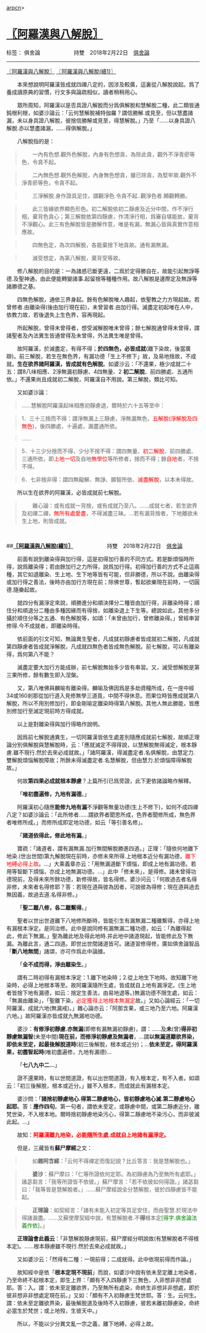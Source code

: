 ﻿[arpcn](https://arpcn.github.io/)><br>

# [〖阿羅漢與八解脫〗][1]

标签： 俱舍論
&emsp;&emsp;&emsp;&emsp;&emsp;&emsp;持雙&emsp;2018年2月22日&emsp;[俱舍論](https://mp.weixin.qq.com/s/HNNfqC3dI2HMy4MXRWK-pw)

---
 [〖阿羅漢與八解脫〗][2] [〖阿羅漢與八解脫(續1)〗][3]

&emsp;&emsp;本來想說明阿羅漢皆成就四禪八定的，因涉及較廣，這裏從八解脫說起。爲了養成讀原典的習慣，行文多與論疏相似，讀者稍稍用心。

&emsp;&emsp;眾所周知，阿羅漢以是否具證八解脫而分爲俱解脫和慧解脫二種，此二類皆通鈍根利根，如婆沙論云：「云何慧解脫補特伽羅？謂信勝解.或見至，但以慧盡諸漏，未以身具證八解脫，彼捨信勝解或見至，得慧解脫。」乃至「……以身具證八解脫.亦以慧盡諸漏，……得俱解脫。」

&emsp;&emsp;八解脫指的是：

>&emsp;&emsp;一內有色想.觀外色解脫，內身有色想貪，為除此貪，觀外不淨青瘀等色，令貪不起。

>&emsp;&emsp;二內無色想.觀外色解脫，內身無色想貪，雖已除貪，為堅牢故.觀外不淨青瘀等色，令貪不起。

>&emsp;&emsp;三淨解脫.身作證具足住，謂觀淨色.令貪不起..觀淨色者.顯觀轉勝。

>&emsp;&emsp;此三皆緣欲界顯色形色。初二解脫依初二靜慮及近分中間，作不淨行相，棄背色貪心；第三解脫依第四靜慮，作清淨行相，爲審自堪能故，棄背不淨觀心。此三有色解脫皆是勝解作意，唯是有漏，無漏心皆與真實作意相應故。

>&emsp;&emsp;四無色定，為次四解脫，各能棄捨下地貪故。通有漏無漏。

>&emsp;&emsp;滅受想定，為第八解脫，棄背受等故。

&emsp;&emsp;修八解脫的目的是：一為諸惑已斷更遠，二爲於定得勝自在，故能引起無諍等德.及聖神通，由此便能轉變諸事.起留捨等種種作用。故八解脫是邊際定及無諍等諸勝德之基。

&emsp;&emsp;四無色解脫，通依三界身起。餘有色解脫唯人趣起，依聖教之力方現起故。若曾修者.由離染得(後由加行現在前)，未曾習者.由加行得。滅盡定初起唯在人中，依教力故，若後退失上生色界，容再現起。

&emsp;&emsp;所起解脫，曾得未曾得者，想受滅解脫唯未曾得；餘七解脫通曾得未曾得，謂諸聖者及內法異生皆通曾得及未曾得，外法異生唯是曾得。

&emsp;&emsp;故阿羅漢，於滅盡定，有得不得；**於四無色，必皆成就**(離下染故，後當廣辯)。前三解脫，若生在無色界，有漏功德「生上不修下」故，及易地捨故，不成就。**生在欲界諸阿羅漢，皆成就有色解脫**。如婆沙云：「不還果，極少成就二十五：謂8八味相應、2淨無漏初靜慮、4四無量、2 **初二解脫**、前四勝處、五通所依。」不還果尚且成就初二解脫，阿羅漢自不用說。第三解脫，類比可知。

&emsp;&emsp;又如婆沙論：

>……慧解脫阿羅漢起味相應初靜慮退，爾時於六十五等至中：

>1．三十三捨而不得：謂淨無漏上三靜慮，淨無漏無色，<font color="red">五解脫(淨解脫及四無色)</font>，後四勝處，十遍處，漏盡通所依。

>……

>5．十三少分捨而不得，少分不捨不得：謂四無量、<font color="red">初二解脫</font>、前四勝處、三通所依，即<font color="red">上地一切</font>及自地<font color="red">無學位</font>等所修者，捨而不得；餘<font color="red">自地</font>者，不捨不得。

>6．七非捨非得：謂四無礙解、無諍、願智所依、<font color="red">滅盡解脫</font>，以本未得故。

&emsp;&emsp;所以生在欲界的阿羅漢，必皆成就前七解脫。

>&emsp;&emsp;雜心論：或有成就一背捨，或有成就乃至八。……成就七者，若生欲界及初禪二禪，<font color="red">無所有處愛盡</font>，不得滅盡三昧。…若有漏背捨者，下地離欲未生上地，則皆成就。

<br>

##**[〖阿羅漢與八解脫(續1)〗](https://mp.weixin.qq.com/s/C1_uC9kcsyvTU9YsKNtUrA)**
&emsp;&emsp;&emsp;&emsp;&emsp;&emsp;持雙&emsp;2018年2月22日&emsp;[俱舍論](https://mp.weixin.qq.com/s/HNNfqC3dI2HMy4MXRWK-pw)

&emsp;&emsp;前面有說到離染得與加行得，這是初得加行善的不同方式。若是斷煩惱時所得，說爲離染得；若由餘加行之力所得，說爲加行得。初得加行善的方式不止這兩種，其它如退離染、生上地、生下地等皆有可能，但非勝德，所以不說。由離染得或加行得之善法，後時亦由加行方現在前；除佛世尊，暫起欲樂現在前時，一切圓德.隨樂起故。

&emsp;&emsp;就四分有漏淨定來說，順勝進分和順決擇分二種皆由加行得，非離染時得；順住分和順退分二種由多種因緣而有得捨，如離染退上下生等。總說如此，其他多分攝於順住分等之五通、有色解脫等，如頌：「未曾由加行，曾修離染得。」曾經串習修得.今不成就者，即離染時得。

&emsp;&emsp;依前面的引文可知，無論異生聖者，凡成就初靜慮者皆成就初二解脫，凡成就第四靜慮者皆成就淨解脫，凡成就四無色者皆成無色解脫。前七解脫，可以有離染得，爲何第八不能？

&emsp;&emsp;滅盡定要大加行方能成辦，前七解脫無始多少皆有串習。又，滅受想解脫是第三果所修，餘有數生即入涅槃。

&emsp;&emsp;又，第八唯佛與麟喻有離染得。麟喻及佛因爲是多劫資糧所成，在一座中經34或160剎那從加行道入見修無學三道竟，中間不得休息。而果位時皆應成就第八解脫，所以不用別修加行，即金剛喻定離染時得第八解脫。其他人無此勝能，皆應別修加行至滅定現前時方得成就。

&emsp;&emsp;以上是對離染得與加行得略作說明。

&emsp;&emsp;因爲前七解脫通異生，一切阿羅漢皆依生處差別隨應成就前七解脫，故順正理論分別俱解脫與慧解脫時，云：「應就滅定不得得說，以慧解脫無得滅定，根本靜慮.雖不現行.然於去來必成就故。」「諸阿羅漢，得滅盡定者.名俱解脫，由慧定力.雙解脫煩惱解脫障故；所餘未得滅盡定者.名慧解脫，但由慧力.於煩惱障得解脫故。」

&emsp;&emsp;何故**第四果必成就根本靜慮**？上篇所引已爲旁證，此下更依諸論略作解釋。

&emsp;&emsp;「**唯初盡遍修，九地有漏德**。」

&emsp;&emsp;阿羅漢初心隨應**能修九地有漏**不淨觀等無量功德(生上不修下)，如何不成四禪八定？如婆沙論云：「此所修者……謂欲界者聞思所成，色界者聞修所成，無色界者唯修所成。」而修所成即定地功德，如云「等引善名修」。

&emsp;&emsp;「**諸道依得此，修此地有漏**。」

&emsp;&emsp;寶疏：「諸道者，謂有漏無漏.加行無間解脫勝進四道。」正理：「隨依何地離下地染.(世出世間)第九解脫現在前時，亦修未來所得.上地根本近分有漏功德，<font color="red">離下地縛必得上故</font>。…」大乘義章亦云：「用無漏道斷下煩惱，即成上地有漏功德。若用等智斷下煩惱，亦成上地無漏功德。…」此中「修未來」，是得修。諸未曾得功德現前，及得未來所餘功德，新修得故，皆名得修。婆沙问云：「何故過去者名得非修，未來者名得修耶？答：若現在道與彼為因者，可說彼為得修；現在道與過去無因義，故過去道.名得非修。」

&emsp;&emsp;「**聖二離八修，各二離繫得**。」

&emsp;&emsp;聖者以世出世道離下八地修所斷時，皆能引生有漏無漏二種離繫得，亦得上地有漏根本淨定。是同治修。此中是說同修有漏無漏二種功德，如云：「為離得起此，修此下無漏。」聖為離此地及得此地時.并此地中諸道現起，皆能修此及下無漏。為離此言，通二四道。即世出世間諸道皆可。諸道習修得修，廣如俱舍論智品「**斷八地無間**」諸頌，亦可作爲此中論據。

&emsp;&emsp;「**全不成而得，淨由離染生**。」

&emsp;&emsp;謂有二時初得有漏根本淨定：1.離下地染時；2.從上地生下地時。故知離下地染時，必得上地根本等至。故阿羅漢隨所生處，皆成就自上地有漏淨定。(生上地者皆捨下地有漏德，如云：捨定生善法，由易地退等。)無漏功德不限生處，如云：「無漏由離染」，「聖離下染，<font color="red">必定獲得上地根本無漏定</font>故。」又如心論經云：「一切阿羅漢，成就六地(無漏戒)。」雜心論亦云：「阿那含果，或三地乃至六地。阿羅漢六地。」故阿羅漢亦皆成就九無漏地功德。

&emsp;&emsp;婆沙：**有修淨初靜慮.亦無漏**(即修有漏無漏初靜慮)，謂：……及**未**(曾)**得非初靜慮無漏智**(未至中間)**現在前，而修淨初靜慮及無漏者**，…謂**以無漏道離欲界染，即依未至定，起最後解脫道時**(初三後解脫，根本或近分)；…**依未至定，得阿羅漢果，初盡智起時**(唯初盡遍修，九地有漏德)…

&emsp;&emsp;「**七八九中二…**」

&emsp;&emsp;證不還果時，有以世間道證，有以出世間道證，有入根本定，有不入者。如頌云：「初三後解脫，根本或近分。」雖不入根本，而成就此有漏根本定。

&emsp;&emsp;婆沙問：「**諸捨初靜慮地心.得第二靜慮地心，皆初靜慮地心滅.第二靜慮地心起耶**。答：**應作四句**。第一句者，謂依未至定，或靜慮中間，或第二靜慮近分，離梵世染，不入根本地。爾時捨初靜慮地染污心，得第二靜慮地不染污心，而非彼滅此起。…」

&emsp;&emsp;故知：<font color="red">**阿羅漢離九地染，必能隨所生處.成就自上地諸有漏淨定。**</font>

&emsp;&emsp;但是，三藏皆有**蘇尸摩經**之文：

>&emsp;&emsp;如**雜阿含經**：「云何不得禪定而復記說？比丘答言：我是慧解脫也。」

>&emsp;&emsp;**婆沙**：蘇尸摩曰：「仁等所證依何定耶。為初靜慮為乃至無所有處耶。」諸苾芻言：「我等所證皆不依彼。」蘇尸摩言：「若不依彼如何得證。」諸苾芻曰：「我等皆是慧解脫者。」……蘇尸摩經說全分慧解脫，彼於四靜慮皆不能起。

>&emsp;&emsp;**正理論**：如契經言：「諸有未能入初定等具足安住，而由聖慧.於現法中得諸漏盡。……又蘇使摩契經中說，有慧解脫者.不**得**根本定<font color="green">[得字.俱舍論法義作依]</font>。」

&emsp;&emsp;**正理論會此義云**：「非慧解脫靜慮現前，蘇尸摩經分明說故(有慧解脫者不得根本定)。……根本靜慮雖不現行.然於去來必成就故。」

&emsp;&emsp;又如婆沙云：「然得有二種：一現前得；二成就得。此中依現前得而作論。」

&emsp;&emsp;故知經中是依「**根本定現不現前**」而說，如婆沙中說有依未至定離上地染者，乃至命終不起根本定，即生上界：「頗有不入四靜慮下三無色，入非想非非想處耶。答：入。謂：依未至定離欲界，乃至無所有處染，命終生非想非非想處，即於彼非想非非想處定現在前。」又如：「頗有不入初靜慮生梵世耶。答：生。云何生。謂：依未至定離欲界染，最後解脫道及後時不入初靜慮，彼若未離初靜慮染，命終必當生於梵世；或上地歿，生彼天中。」

&emsp;&emsp;所以，不能以少分異文亂一宗之義，離下地縛，必得上故。


  [1]: https://arpcn.github.io/abhidharma/html/〖阿羅漢與八解脫〗.html
  [2]: https://mp.weixin.qq.com/s/1dlFJmwg6QZNLd21g7adRQ
  [3]: https://mp.weixin.qq.com/s/C1_uC9kcsyvTU9YsKNtUrA



